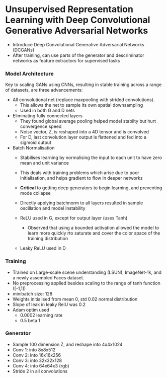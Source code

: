 # Unsupervised Representation Learning with Deep Convolutional Generative Adversarial Networks

* Introduce Deep Convolutional Generative Adversarial Networks (DCGANs)
* After training, can use parts of the generator and descriminator networks as feature extractors for supervised tasks

### Model Architecture
Key to scaling GANs using CNNs, resulting in stable training across a range of datasets, are three advancements:
* All convolutional net (replace maxpooling with strided convolutions).
    * This allows the net to sample its own spatial downsampling
    * Used in both G and D nets
* Eliminating fully connected layers
    * They found global average pooling helped model stabilty but hurt convergence speed
    * Noise vector, Z, is reshaped into a 4D tensor and is convolved
    * For D, last convolution layer output is flattened and fed into a sigmoid output
* Batch Normalisation
    * Stabilises learning by normalising the input to each unit to have zero mean and unit variance
    * This deals with training problems which arise due to poor initialisation, and helps gradient to flow in deeper networks
    * **Critical** to getting deep generators to begin learning, and preventing mode collapse
    * Directly applying batchnorm to all layers resulted in sample oscillation and model instability

  * ReLU used in G, except for output layer (uses Tanh)
      * Observed that using a bounded activation allowed the model to learn more quickly rto saturate and cover the color space of the training distribution
  * Leaky ReLU used in D

### Training
* Trained on Large-scale scene understanding (LSUN), ImageNet-1k, and a newly assembled Faces dataset.
* No preprocessing applied besides scaling to the range of tanh function ([-1,1])
* minibatch size: 128
* Weights initialised from mean 0, std 0.02 normal distribution
* Slope of leak in leaky RelU was 0.2
* Adam optim used
    * 0.0002 learning rate
    * 0.5 beta 1

### Generator
* Sample 100 dimension Z, and reshape into 4x4x1024
* Conv 1: into 8x8x512
* Conv 2: into 16x16x256
* Conv 3: into 32x32x128
* Conv 4: into 64x64x3 (rgb)
* Stride 2 in all convolutions
